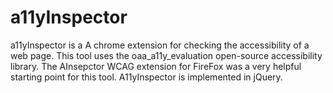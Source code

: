 # a11yInspector
a11yInspector is a A chrome extension for checking the accessibility of a web page. This tool uses the oaa_a11y_evaluation open-source accessibility library. The AInsepctor WCAG extension for FireFox was a very helpful starting point for this tool. A11yInspector is implemented in jQuery.
